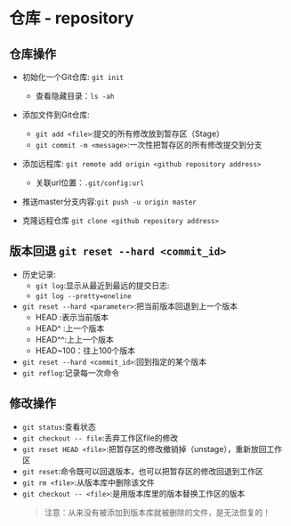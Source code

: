 # 仓库 - repository

## 仓库操作
* 初始化一个Git仓库: `git init`
    - 查看隐藏目录：`ls -ah` 

* 添加文件到Git仓库:
    - `git add <file>`:提交的所有修改放到暂存区（Stage）
    - `git commit -m <message>`:一次性把暂存区的所有修改提交到分支

* 添加远程库: `git remote add origin <github repository address>`
    - 关联url位置：`.git/config:url`
* 推送master分支内容:`git push -u origin master`

* 克隆远程仓库 `git clone <github repository address>`

## 版本回退 `git reset --hard <commit_id>`
* 历史记录:
    - `git log`:显示从最近到最远的提交日志:  
    - `git log --pretty=oneline` 
* `git reset --hard <parameter>`:把当前版本回退到上一个版本 
    - HEAD :表示当前版本
    - HEAD^ :上一个版本
    - HEAD^^:上上一个版本
    - HEAD~100：往上100个版本
* `git reset --hard <commit_id>`:回到指定的某个版本
* `git reflog`:记录每一次命令
## 修改操作
* `git status`:查看状态
* `git checkout -- file`:丢弃工作区file的修改
* `git reset HEAD <file>`:把暂存区的修改撤销掉（unstage），重新放回工作区 
* `git reset`:命令既可以回退版本，也可以把暂存区的修改回退到工作区
* `git rm <file>`:从版本库中删除该文件
* `git checkout -- <file>`:是用版本库里的版本替换工作区的版本
    >  注意：从来没有被添加到版本库就被删除的文件，是无法恢复的！

